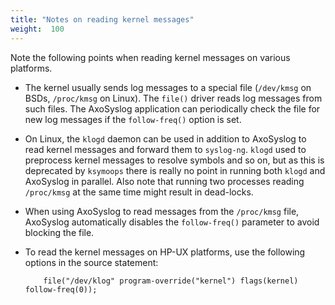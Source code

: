 ```yaml
---
title: "Notes on reading kernel messages"
weight:  100
---
```

<!-- DISCLAIMER: This file is based on the syslog-ng Open Source Edition documentation https://github.com/balabit/syslog-ng-ose-guides/commit/2f4a52ee61d1ea9ad27cb4f3168b95408fddfdf2 and is used under the terms of The syslog-ng Open Source Edition Documentation License. The file has been modified by Axoflow. -->

Note the following points when reading kernel messages on various platforms.

  - The kernel usually sends log messages to a special file (`/dev/kmsg` on BSDs, `/proc/kmsg` on Linux). The `file()` driver reads log messages from such files. The AxoSyslog application can periodically check the file for new log messages if the `follow-freq()` option is set.

  - On Linux, the `klogd` daemon can be used in addition to AxoSyslog to read kernel messages and forward them to `syslog-ng`. `klogd` used to preprocess kernel messages to resolve symbols and so on, but as this is deprecated by `ksymoops` there is really no point in running both `klogd` and AxoSyslog in parallel. Also note that running two processes reading `/proc/kmsg` at the same time might result in dead-locks.

  - When using AxoSyslog to read messages from the `/proc/kmsg` file, AxoSyslog automatically disables the `follow-freq()` parameter to avoid blocking the file.

  - To read the kernel messages on HP-UX platforms, use the following options in the source statement:
    
    ```shell
        file("/dev/klog" program-override("kernel") flags(kernel) follow-freq(0));
    ```

